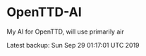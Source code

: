 # OpenTTD-AI
My AI for OpenTTD, will use primarily air

Latest backup: Sun Sep 29 01:17:01 UTC 2019
